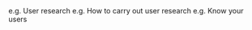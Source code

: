 <!-- Page metadata -->
<!-- Page title: --> e.g. User research
<!-- Subtitle: -->  e.g. How to carry out user research
<!-- Digital Service Standard Criteria tags: --> e.g. Know your users
